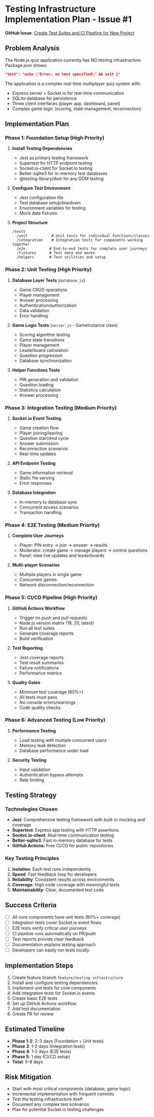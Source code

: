 # Testing Infrastructure Implementation Plan - Issue #1

**GitHub Issue**: [Create Test Suites and CI Pipeline for New Project](https://github.com/gavalierm/kht/issues/1)

## Problem Analysis

The Node.js quiz application currently has NO testing infrastructure. Package.json shows:
```json
"test": "echo \"Error: no test specified\" && exit 1"
```

The application is a complex real-time multiplayer quiz system with:
- Express server + Socket.io for real-time communication  
- SQLite database for persistence
- Three client interfaces (player app, dashboard, panel)
- Complex game logic (scoring, state management, reconnection)

## Implementation Plan

### Phase 1: Foundation Setup (High Priority)
1. **Install Testing Dependencies**
   - Jest as primary testing framework
   - Supertest for HTTP endpoint testing
   - Socket.io-client for Socket.io testing
   - Better-sqlite3 for in-memory test databases
   - @testing-library/dom for any DOM testing

2. **Configure Test Environment**
   - Jest configuration file
   - Test database setup/teardown
   - Environment variables for testing
   - Mock data fixtures

3. **Project Structure**
   ```
   /tests
     /unit           # Unit tests for individual functions/classes
     /integration    # Integration tests for components working together
     /e2e           # End-to-end tests for complete user journeys
     /fixtures      # Test data and mocks
     /helpers       # Test utilities and setup
   ```

### Phase 2: Unit Testing (High Priority)
1. **Database Layer Tests** (`database.js`)
   - Game CRUD operations
   - Player management
   - Answer processing
   - Authentication/authorization
   - Data validation
   - Error handling

2. **Game Logic Tests** (`server.js` - GameInstance class)
   - Scoring algorithm testing
   - Game state transitions
   - Player management
   - Leaderboard calculation
   - Question progression
   - Database synchronization

3. **Helper Functions Tests**
   - PIN generation and validation
   - Question loading
   - Statistics calculation
   - Answer processing

### Phase 3: Integration Testing (Medium Priority)
1. **Socket.io Event Testing**
   - Game creation flow
   - Player joining/leaving
   - Question start/end cycle
   - Answer submission
   - Reconnection scenarios
   - Real-time updates

2. **API Endpoint Testing**
   - Game information retrieval
   - Static file serving
   - Error responses

3. **Database Integration**
   - In-memory to database sync
   - Concurrent access scenarios
   - Transaction handling

### Phase 4: E2E Testing (Medium Priority)
1. **Complete User Journeys**
   - Player: PIN entry → join → answer → results
   - Moderator: create game → manage players → control questions
   - Panel: view live updates and leaderboards

2. **Multi-player Scenarios**
   - Multiple players in single game
   - Concurrent games
   - Network disconnection/reconnection

### Phase 5: CI/CD Pipeline (High Priority)
1. **GitHub Actions Workflow**
   - Trigger on push and pull requests
   - Node.js version matrix (18, 20, latest)
   - Run all test suites
   - Generate coverage reports
   - Build verification

2. **Test Reporting**
   - Jest coverage reports
   - Test result summaries
   - Failure notifications
   - Performance metrics

3. **Quality Gates**
   - Minimum test coverage (80%+)
   - All tests must pass
   - No console errors/warnings
   - Code quality checks

### Phase 6: Advanced Testing (Low Priority)
1. **Performance Testing**
   - Load testing with multiple concurrent users
   - Memory leak detection
   - Database performance under load

2. **Security Testing**
   - Input validation
   - Authentication bypass attempts
   - Rate limiting

## Testing Strategy

### Technologies Chosen
- **Jest**: Comprehensive testing framework with built-in mocking and coverage
- **Supertest**: Express app testing with HTTP assertions
- **Socket.io-client**: Real-time communication testing
- **Better-sqlite3**: Fast in-memory database for tests
- **GitHub Actions**: Free CI/CD for public repositories

### Key Testing Principles
1. **Isolation**: Each test runs independently
2. **Speed**: Fast feedback loop for developers
3. **Reliability**: Consistent results across environments
4. **Coverage**: High code coverage with meaningful tests
5. **Maintainability**: Clear, documented test code

## Success Criteria
- [ ] All core components have unit tests (80%+ coverage)
- [ ] Integration tests cover Socket.io event flows
- [ ] E2E tests verify critical user journeys
- [ ] CI pipeline runs automatically on PR/push
- [ ] Test reports provide clear feedback
- [ ] Documentation explains testing approach
- [ ] Developers can easily run tests locally

## Implementation Steps
1. Create feature branch `feature/testing-infrastructure`
2. Install and configure testing dependencies
3. Implement unit tests for core components
4. Add integration tests for Socket.io events
5. Create basic E2E tests
6. Set up GitHub Actions workflow
7. Add test documentation
8. Create PR for review

## Estimated Timeline
- **Phase 1-2**: 2-3 days (Foundation + Unit tests)
- **Phase 3**: 1-2 days (Integration tests)
- **Phase 4**: 1-2 days (E2E tests)
- **Phase 5**: 1 day (CI/CD setup)
- **Total**: 5-8 days

## Risk Mitigation
- Start with most critical components (database, game logic)
- Incremental implementation with frequent commits
- Test the testing infrastructure itself
- Document any complex test scenarios
- Plan for potential Socket.io testing challenges